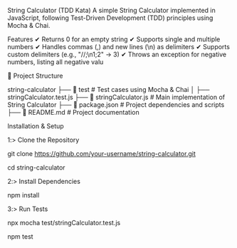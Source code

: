 String Calculator (TDD Kata)
A simple String Calculator implemented in JavaScript, following Test-Driven Development (TDD) principles using Mocha & Chai.

Features
✔ Returns 0 for an empty string
✔ Supports single and multiple numbers
✔ Handles commas (,) and new lines (\n) as delimiters
✔ Supports custom delimiters (e.g., "//;\n1;2" → 3)
✔ Throws an exception for negative numbers, listing all negative valu

📂 Project Structure

string-calculator
├── 📁 test                 # Test cases using Mocha & Chai
│   ├── stringCalculator.test.js
├── 📄 stringCalculator.js  # Main implementation of String Calculator
├── 📄 package.json         # Project dependencies and scripts
├── 📄 README.md            # Project documentation

Installation & Setup

1️:> Clone the Repository

git clone https://github.com/your-username/string-calculator.git

cd string-calculator

2️:> Install Dependencies

npm install

3️:> Run Tests

npx mocha test/stringCalculator.test.js

npm test

